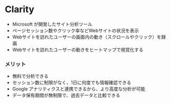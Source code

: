 # Clarity

- Microsoft が開発したサイト分析ツール
- ページセッション数やクリック率などWebサイトの状況を表示
- Webサイトを訪れたユーザーの画面内の動き（スクロールやクリック）を録画
- Webサイトを訪れたユーザーの動きをヒートマップで視覚化する

### メリット

- 無料で分析できる
- セッション数に制限がなく、1日に何度でも情報確認できる
- Google アナリティクスと連携できるから、より高度な分析が可能
- データ保有期間が無制限で、過去データと比較できる